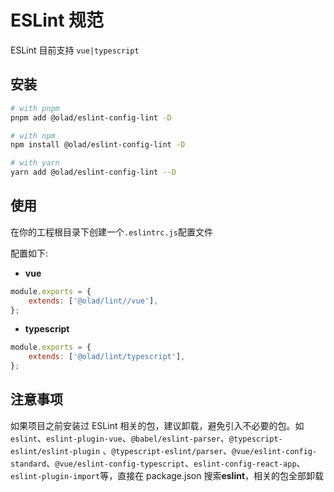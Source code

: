 # ESLint 规范

ESLint 目前支持 `vue|typescript`

## 安装

```bash
# with pnpm
pnpm add @olad/eslint-config-lint -D

# with npm
npm install @olad/eslint-config-lint -D

# with yarn
yarn add @olad/eslint-config-lint --D
```

## 使用

在你的工程根目录下创建一个`.eslintrc.js`配置文件

配置如下:

- **vue**

```js
module.exports = {
    extends: ['@olad/lint//vue'],
};
```

- **typescript**

```js
module.exports = {
    extends: ['@olad/lint/typescript'],
};
```

## 注意事项

如果项目之前安装过 ESLint 相关的包，建议卸载，避免引入不必要的包。如`eslint`、`eslint-plugin-vue`、`@babel/eslint-parser`、`@typescript-eslint/eslint-plugin` 、`@typescript-eslint/parser`、`@vue/eslint-config-standard`、`@vue/eslint-config-typescript`、`eslint-config-react-app`、
`eslint-plugin-import`等，直接在 package.json 搜索**eslint**，相关的包全部卸载

